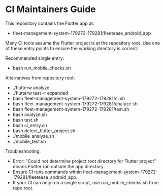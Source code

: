 # CI Maintainers Guide

This repository contains the Flutter app at:
- fleet-management-system-179272-179281/fleetease_android_app

Many CI tools assume the Flutter project is at the repository root. Use one of these entry points to ensure the working directory is correct:

Recommended single entry:
- bash run_mobile_checks.sh

Alternatives from repository root:
- ./flutterw analyze
- ./flutterw test -r expanded
- bash fleet-management-system-179272-179281/ci.sh
- bash fleet-management-system-179272-179281/analyze.sh
- bash fleet-management-system-179272-179281/test.sh
- bash analyze.sh
- bash test.sh
- bash ci_entry.sh
- bash detect_flutter_project.sh
- ./mobile_analyze.sh
- ./mobile_test.sh

Troubleshooting:
- Error: "Could not determine project root directory for Flutter project" means Flutter ran outside the app directory.
- Ensure CI runs commands within fleet-management-system-179272-179281/fleetease_android_app.
- If your CI can only run a single script, use run_mobile_checks.sh from repo root.
